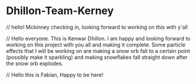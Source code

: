 # Dhillon-Team-Kerney
// hello! Mckinney checking in, looking forward to working on this with y'all

// Hello everyone. This is Kenwar Dhillon. I am happy and looking forward to working on this project with you all and making it complete. Some particle effects that I will be working on are making a snow orb fall to a certain point (possibly make it sparkling) and making snowflakes fall straight down after the snow orb explodes.

// Hello this is Fabian, Happy to be here!
